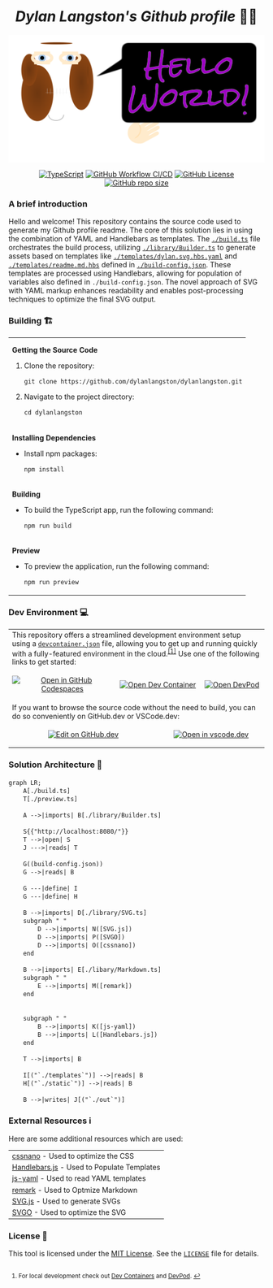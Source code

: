 <h1 align="center"><strong><em>Dylan Langston's Github profile</em> 🙋‍♂️</strong></h1>
<a href="https://github.com/dylanlangston/dylanlangston/" title="Dylan Langston's Github profile 🙋‍♂️">
  <p align="center">
    <img src="../dylan.svg" alt="Dylan Langston's Github profile 🙋‍♂️" align="center"></img>
  </p>
</a>

<p align="center">
  <a href="https://www.typescriptlang.org/"><img alt="TypeScript" src="https://img.shields.io/badge/TypeScript-3178C6?logo=typescript&logoColor=fff&style=flat-square"></a>
  <a href="https://github.com/dylanlangston/dylanlangston/actions/workflows/build.yml"><img alt="GitHub Workflow CI/CD" src="https://img.shields.io/github/actions/workflow/status/dylanlangston/dylanlangston/build.yml?label=CI%2FCD&style=flat-square"></a>
  <a href="https://github.com/dylanlangston/dylanlangston/blob/master/LICENSE"><img alt="GitHub License" src="https://img.shields.io/github/license/dylanlangston/dylanlangston?style=flat-square&label=License"></a>
  <a href="https://api.github.com/repos/dylanlangston/dylanlangston"><img alt="GitHub repo size" src="https://img.shields.io/github/repo-size/dylanlangston/dylanlangston?label=Repo%20Size&style=flat-square"></a>
</p>

### A brief introduction
Hello and welcome! This repository contains the source code used to generate my Github profile readme. The core of this solution lies in using the combination of YAML and Handlebars as templates. The [`./build.ts`](./build.ts) file orchestrates the build process, utilizing [`./library/Builder.ts`](./library/Builder.ts) to generate assets based on templates like [`./templates/dylan.svg.hbs.yaml`](./templates/dylan.svg.hbs.yaml) and [`./templates/readme.md.hbs`](./templates/readme.md.hbs) defined in [`./build-config.json`](./build-config.json). These templates are processed using Handlebars, allowing for population of variables also defined in `./build-config.json`. The novel approach of SVG with YAML markup enhances readability and enables post-processing techniques to optimize the final SVG output.

### Building 🏗️

<table>
  <tr>
    <td>

__Getting the Source Code__
1. Clone the repository: 
    ```
    git clone https://github.com/dylanlangston/dylanlangston.git
    ```
2. Navigate to the project directory:
    ```
    cd dylanlangston
    ```

    </td>
  </tr>
  <tr></tr>
  <tr>
    <td>

__Installing Dependencies__
* Install npm packages:
   ```
   npm install
   ```

    </td>
  </tr>
  <tr></tr>
  <tr>
    <td>

__Building__

* To build the TypeScript app, run the following command:
    ```
    npm run build
    ```

    </td>
  </tr>
  <tr></tr>
  <tr>
    <td>

__Preview__
* To preview the application, run the following command:
    ```
    npm run preview
    ```

    </td>
  </tr>
</table>

### Dev Environment 💻
<table>
  <tr>
    <td colspan="6">
      This repository offers a streamlined development environment setup using a <a href=".devcontainer/devcontainer.json"><code>devcontainer.json</code></a> file, allowing you to get up and running quickly with a fully-featured environment in the cloud.<sup><a href="#local-development" id="fnref-local-development">[1]</a></sup> Use one of the following links to get started:
    </td>
  </tr>
  <tr>
    <td colspan="2">
      <p align="center">
        <a href="https://codespaces.new/dylanlangston/dylanlangston"><img src="https://img.shields.io/static/v1?style=for-the-badge&label=&message=Open+GitHub+Codespaces&color=lightgrey&logo=github" alt="Open in GitHub Codespaces"></a>
      </p>
    </td>
    <td colspan="2">
      <p align="center">
        <a href="https://vscode.dev/redirect?url=vscode://ms-vscode-remote.remote-containers/cloneInVolume?url=https://github.com/dylanlangston/dylanlangston"><img src="https://img.shields.io/static/v1?style=for-the-badge&label=&message=Open+Dev+Container&color=blue&logo=visualstudiocode" alt="Open Dev Container"></a>
      </p>
    </td>
    <td colspan="2">
      <p align="center">
        <a href="https://devpod.sh/open#https://github.com/dylanlangston/dylanlangston"><img src="https://img.shields.io/static/v1?style=for-the-badge&label=&message=Open+DevPod&color=9933CC&logo=devdotto" alt="Open DevPod"></a>
      </p>
    </td>
  </tr>
  <tr>
    <td colspan="6">
      If you want to browse the source code without the need to build, you can do so conveniently on GitHub.dev or VSCode.dev:
    </td>
  </tr>
  <tr>
    <td colspan="3">
      <p align="center">
        <a href="https://github.dev/dylanlangston/dylanlangston"><img src="https://img.shields.io/static/v1?style=for-the-badge&label=&message=View+on+GitHub.dev&color=lightgrey&logo=github" alt="Edit on GitHub.dev"></a>
      </p>
    </td>
    <td colspan="3">
      <p align="center">
        <a href="https://vscode.dev/github/dylanlangston/dylanlangston"><img src="https://img.shields.io/static/v1?style=for-the-badge&label=&message=View+on+VSCode.dev&color=blue&logo=visualstudiocode" alt="Open in vscode.dev"></a>
      </p>
    </td>
  </tr>
</table>
</p>

### Solution Architecture 🏰
```mermaid
graph LR;
    A[./build.ts]
    T[./preview.ts]
    
    A -->|imports| B[./library/Builder.ts]

    S{{"http://localhost:8080/"}}
    T -->|open| S
    J --->|reads| T

    G((build-config.json))
    G -->|reads| B

    G ---|define| I
    G ---|define| H

    B -->|imports| D[./library/SVG.ts]
    subgraph " "
        D -->|imports| N([SVG.js])
        D -->|imports| P([SVGO])
        D -->|imports| O([cssnano])
    end

    B -->|imports| E[./libary/Markdown.ts]
    subgraph " "
        E -->|imports| M([remark])
    end


    subgraph " "
        B -->|imports| K([js-yaml])
        B -->|imports| L([Handlebars.js])
    end
        
    T -->|imports| B

    I[("`./templates`")] -->|reads| B
    H[("`./static`")] -->|reads| B

    B -->|writes| J[("`./out`")]
```

### External Resources ℹ️
Here are some additional resources which are used:
<table>
  <tr>
    <td><a href="https://github.com/cssnano/cssnano">cssnano</a> - Used to optimize the CSS</td>
  </tr>
  <tr>
    <td><a href="https://github.com/handlebars-lang/handlebars.js">Handlebars.js</a> - Used to Populate Templates</td>
  </tr>
  <tr>
    <td><a href="https://github.com/nodeca/js-yaml">js-yaml</a> - Used to read YAML templates</td>
  </tr>
  <tr>
    <td><a href="https://github.com/remarkjs/remark">remark</a> - Used to Optmize Markdown</td>
  </tr>
  <tr>
    <td><a href="https://github.com/svgdotjs/svg.js">SVG.js</a> - Used to generate SVGs</td>
  </tr>
  <tr>
    <td><a href="https://github.com/svg/svgo">SVGO</a> - Used to optimize the SVG</td>
  </tr>
</table>

### License 📜
This tool is licensed under the [MIT License](https://opensource.org/licenses/MIT). See the [`LICENSE`](https://github.com/dylanlangston/dylanlangston/blob/main/LICENSE) file for details.

<h2 id="footer"></h2>
<sub>
<section>
  <ol dir="auto">
    <li id="local-development">
    <p>For local development check out <a href="https://marketplace.visualstudio.com/items?itemName=ms-vscode-remote.remote-containers">Dev Containers</a> and <a href="https://devpod.sh/">DevPod</a>. <a href="#fnref-local-development" aria-label="Back to reference 1">↩</a></p>
    </li>
  </ol>
</section>
</sub>

